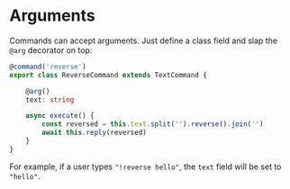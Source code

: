 # Arguments

Commands can accept arguments. Just define a class field and slap the `@arg` decorator on top:

```ts
@command('reverse')
export class ReverseCommand extends TextCommand {

    @arg()
    text: string

    async execute() {
        const reversed = this.text.split('').reverse().join('')
        await this.reply(reversed)
    }
}
```

For example, if a user types `"!reverse hello"`, the `text` field will be set to `"hello"`.